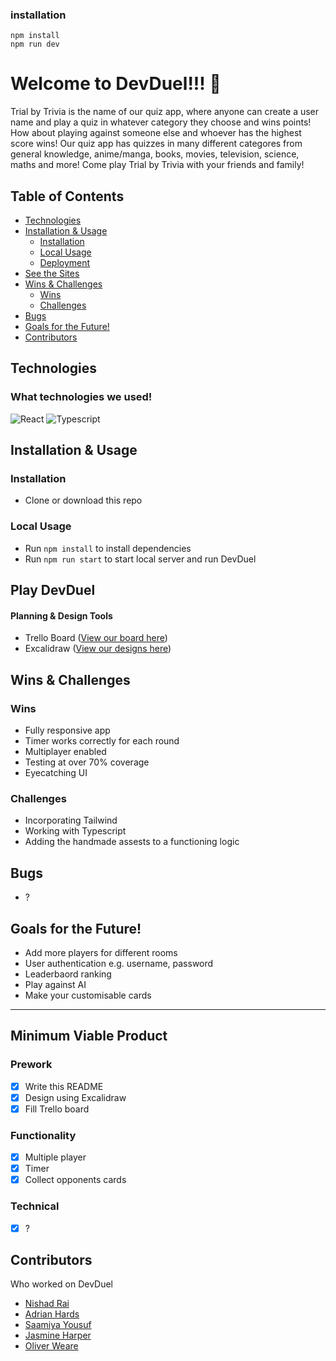 ### installation

```
npm install
npm run dev
```

# Welcome to DevDuel!!! 📱

Trial by Trivia is the name of our quiz app, where anyone can create a user name and play a quiz in whatever category they choose and wins points! How about playing against someone else and whoever has the highest score wins! Our quiz app has quizzes in many different categores from general knowledge, anime/manga, books, movies, television, science, maths and more! Come play Trial by Trivia with your friends and family!

## Table of Contents

- [Technologies](#technologies)
- [Installation & Usage](#installation--usage)
  - [Installation](#installation)
  - [Local Usage](#usage)
  - [Deployment](#deployment)
- [See the Sites](#see-the-sites)
- [Wins & Challenges](#wins--challenges)
  - [Wins](#wins)
  - [Challenges](#challenges)
- [Bugs](#bugs)
- [Goals for the Future!](#goals-for-the-future)
- [Contributors](#contributors)


## Technologies

### What technologies we used!

![React](https://img.shields.io/badge/-ReactJs-61DAFB?logo=react&logoColor=white&style=plastic) 
![Typescript](https://img.shields.io/badge/TypeScript-007ACC?style=plastic&logo=typescript&logoColor=white)


## Installation & Usage

### Installation

- Clone or download this repo

### Local Usage

- Run `npm install` to install dependencies
- Run `npm run start` to start local server and run DevDuel


## Play DevDuel

<!-- Add gif here -->

#### Planning & Design Tools

- Trello Board ([View our board here](https://trello.com/b/npcKD8L1/devduel))
- Excalidraw ([View our designs here](https://excalidraw.com/#json=r8s2A_guUTc1vLJZTOXZg,Eqa391AnFA6NdnInFcgNNw))


## Wins & Challenges

### Wins

- Fully responsive app
- Timer works correctly for each round
- Multiplayer enabled
- Testing at over 70% coverage
- Eyecatching UI

### Challenges

- Incorporating Tailwind
- Working with Typescript
- Adding the handmade assests to a functioning logic

## Bugs

- ?

## Goals for the Future!

- Add more players for different rooms
- User authentication e.g. username, password
- Leaderbaord ranking
- Play against AI
- Make your customisable cards

---
## Minimum Viable Product

### Prework

- [x] Write this README
- [x] Design using Excalidraw
- [x] Fill Trello board

### Functionality

- [x] Multiple player
- [x] Timer
- [x] Collect opponents cards

### Technical

- [x] ?

## Contributors

Who worked on DevDuel

- [Nishad Rai](https://github.com/nrai14)
- [Adrian Hards ](https://github.com/adrianHards)
- [Saamiya Yousuf](https://github.com/Saamiya96)
- [Jasmine Harper](https://github.com/jasmine-asra)
- [Oliver Weare](https://github.com/gwaarb)

